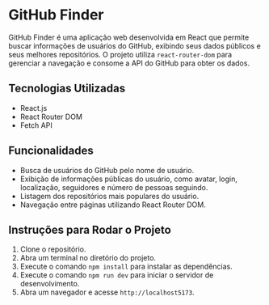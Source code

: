 # GitHub Finder

GitHub Finder é uma aplicação web desenvolvida em React que permite buscar informações de usuários do GitHub, exibindo seus dados públicos e seus melhores repositórios. O projeto utiliza `react-router-dom` para gerenciar a navegação e consome a API do GitHub para obter os dados.

## Tecnologias Utilizadas

- React.js
- React Router DOM
- Fetch API

## Funcionalidades

- Busca de usuários do GitHub pelo nome de usuário.
- Exibição de informações públicas do usuário, como avatar, login, localização, seguidores e número de pessoas seguindo.
- Listagem dos repositórios mais populares do usuário.
- Navegação entre páginas utilizando React Router DOM.

## Instruções para Rodar o Projeto

1. Clone o repositório.
2. Abra um terminal no diretório do projeto.
3. Execute o comando `npm install` para instalar as dependências.
4. Execute o comando `npm run dev` para iniciar o servidor de desenvolvimento.
5. Abra um navegador e acesse `http://localhost5173`.
